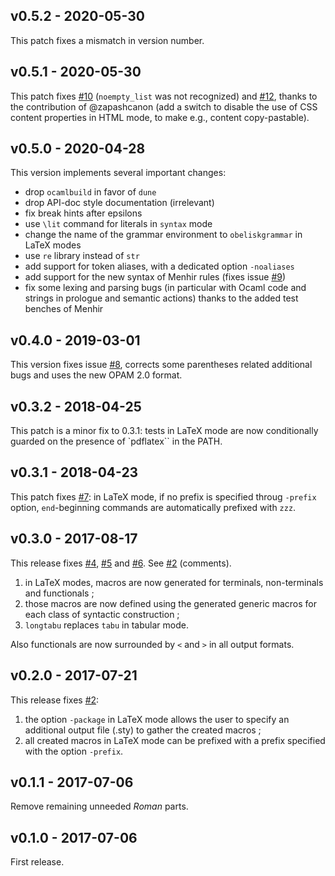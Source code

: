 ## v0.5.2 - 2020-05-30 
This patch fixes a mismatch in version number.

## v0.5.1 - 2020-05-30 
This patch fixes [#10](https://github.com/Lelio-Brun/Obelisk/issues/10) (`noempty_list` was not recognized) and [#12](https://github.com/Lelio-Brun/Obelisk/issues/12), thanks to the contribution of @zapashcanon (add a switch to disable the use of CSS content properties in HTML mode, to make e.g., content copy-pastable).

## v0.5.0 - 2020-04-28
This version implements several important changes:
- drop `ocamlbuild` in favor of `dune`
- drop API-doc style documentation (irrelevant)
- fix break hints after epsilons 
- use `\lit` command for literals in `syntax` mode
- change the name of the grammar environment to `obeliskgrammar` in LaTeX modes
- use `re` library instead of `str`
- add support for token aliases, with a dedicated option `-noaliases`
- add support for the new syntax of Menhir rules (fixes issue [#9](https://github.com/Lelio-Brun/Obelisk/issues/9)) 
- fix some lexing and parsing bugs (in particular with Ocaml code and strings in prologue and semantic actions) thanks to the added test benches of Menhir

## v0.4.0 - 2019-03-01
This version fixes issue [#8](https://github.com/Lelio-Brun/Obelisk/issues/8), corrects some parentheses related additional bugs and uses the new OPAM 2.0 format.

## v0.3.2 - 2018-04-25
This patch is a minor fix to 0.3.1: tests in LaTeX mode are now conditionally guarded on the presence of `pdflatex`` in the PATH.

## v0.3.1 - 2018-04-23
This patch fixes [#7](https://github.com/Lelio-Brun/Obelisk/issues/7): in LaTeX mode, if no prefix is specified throug `-prefix` option, `end`-beginning commands are automatically prefixed with `zzz`.

## v0.3.0 - 2017-08-17
This release fixes [#4](https://github.com/Lelio-Brun/Obelisk/issues/4), [#5](https://github.com/Lelio-Brun/Obelisk/issues/5) and [#6](https://github.com/Lelio-Brun/Obelisk/issues/6).
See [#2](https://github.com/Lelio-Brun/Obelisk/issues/2) (comments).

1. in LaTeX modes, macros are now generated for terminals, non-terminals and functionals ;
2. those macros are now defined using the generated generic macros for each class of syntactic construction ;
3. `longtabu` replaces `tabu` in tabular mode.

Also functionals are now surrounded by `<` and `>` in all output formats.

## v0.2.0 - 2017-07-21
This release fixes [#2](https://github.com/Lelio-Brun/Obelisk/issues/2):

1. the option `-package` in LaTeX mode allows the user to specify an additional output file (.sty) to gather the created macros ;
2. all created macros in LaTeX mode can be prefixed with a prefix specified with the option `-prefix`.

## v0.1.1 - 2017-07-06
Remove remaining unneeded *Roman* parts.

## v0.1.0 - 2017-07-06
First release.
